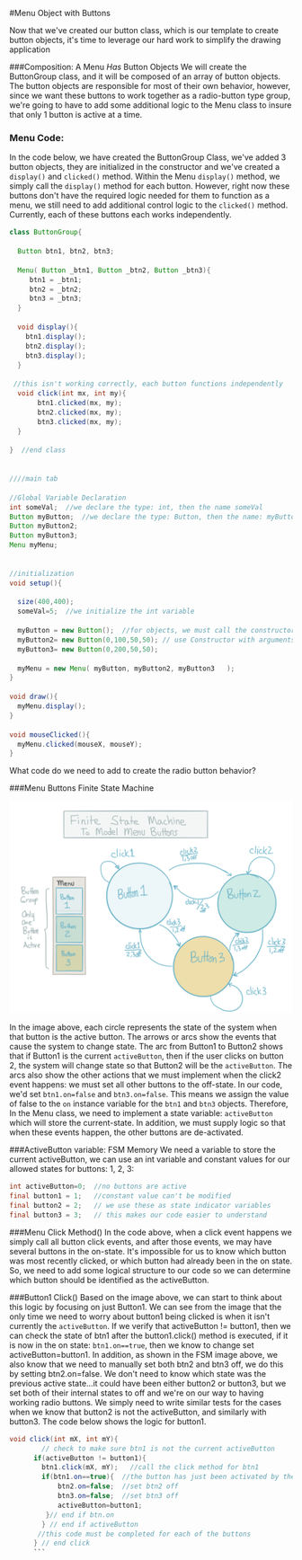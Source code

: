 #Menu Object with Buttons

Now that we've created our button class, which is our template to create button objects, it's time to leverage our hard work to simplify the drawing application

###Composition:  A Menu *Has* Button Objects
We will create the ButtonGroup class, and it will be composed of an array of button objects.  The button objects are responsible for most of their own behavior, however, since we want these buttons to work together as a radio-button type group, we're going to have to add some additional logic to the Menu class to insure that only 1 button is active at a time.  


### Menu Code: 
In the code below, we have created the ButtonGroup Class, we've added 3 button objects, they are initialized in the constructor and we've created a ``display()`` and ``clicked()`` method. Within the Menu ``display()`` method, we simply call the ``display()`` method for each button. However, right now these buttons don't have the required logic needed for them to function as a menu, we still need to add additional control logic to the ``clicked()`` method. Currently, each of these buttons each works independently.  

```java
class ButtonGroup{
  
  Button btn1, btn2, btn3;
  
  Menu( Button _btn1, Button _btn2, Button _btn3){
     btn1 = _btn1;
     btn2 = _btn2;
     btn3 = _btn3;
  }
  
  void display(){
    btn1.display();
    btn2.display();
    btn3.display();
  }
 
 //this isn't working correctly, each button functions independently
  void click(int mx, int my){
       btn1.clicked(mx, my);
       btn2.clicked(mx, my);
       btn3.clicked(mx, my);
  }
  
}  //end class


////main tab

//Global Variable Declaration
int someVal;  //we declare the type: int, then the name someVal
Button myButton;  //we declare the type: Button, then the name: myButton
Button myButton2;
Button myButton3;
Menu myMenu;


//initialization
void setup(){
  
  size(400,400);
  someVal=5;  //we initialize the int variable
  
  myButton = new Button();  //for objects, we must call the constructor method
  myButton2= new Button(0,100,50,50); // use Constructor with arguments
  myButton3= new Button(0,200,50,50);
  
  myMenu = new Menu( myButton, myButton2, myButton3   );
}                            

void draw(){
  myMenu.display();
}

void mouseClicked(){
  myMenu.clicked(mouseX, mouseY);
}

```
What code do we need to add to create the radio button behavior?

###Menu Buttons Finite State Machine

![](fsm-button2.png)

In the image above, each circle represents the state of the system when that button is the active button.  The arrows or arcs show the events that cause the system to change state.  The arc from Button1 to Button2 shows that if Button1 is the current ``activeButton``, then if the user clicks on button 2, the system will change state so that Button2 will be the ``activeButton``.  The arcs also show the other actions that we must implement when the click2 event happens:  we must set all other buttons to the off-state.  In our code, we'd set ``btn1.on=false`` and ``btn3.on=false``.  This means we assign the value of false to the ``on`` instance variable for the ``btn1`` and ``btn3`` objects.  Therefore, In the Menu class, we need to implement a state variable:  ``activeButton`` which will store the current-state.  In addition, we must supply logic so that when these events happen, the other buttons are de-activated.  

###ActiveButton variable: FSM Memory
We need a variable to store the current activeButton, we can use an int variable and constant values for our allowed states for buttons: 1, 2, 3:

```java
int activeButton=0;  //no buttons are active 
final button1 = 1;   //constant value can't be modified
final button2 = 2;   // we use these as state indicator variables
final button3 = 3;   // this makes our code easier to understand
```
 
###Menu Click Method()
In the code above, when a click event happens we simply call all button click events, and after those events, we may have several buttons in the on-state.  It's impossible for us to know which button was most recently clicked, or which button had already been in the on state.  So, we need to add some logical structure to our code so we can determine which button should be identified as the activeButton.   

###Button1 Click()
Based on the image above, we can start to think about this logic by focusing on just Button1.  We can see from the image that the only time we need to worry about button1 being clicked is when it isn't currently the ``activeButton``.  If we verify that activeButton != button1, then we can check the state of btn1 after the button1.click() method is executed, if it is now in the on state:  ``btn1.on==true``, then we know to change set activeButton=button1.  In addition, as shown in the FSM image above, we also know that we need to manually set both btn2 and btn3 off, we do this by setting btn2.on=false.  We don't need to know which state was the previous active state...it could have been either button2 or button3, but we set both of their internal states to off and we're on our way to having working radio buttons.  We simply need to write similar tests for the cases when we know that button2 is not the activeButton, and similarly with button3.  The code below shows the logic for button1.
```java
void click(int mX, int mY){
        // check to make sure btn1 is not the current activeButton
      if(activeButton != button1){
        btn1.click(mX, mY);   //call the click method for btn1
        if(btn1.on==true){  //the button has just been activated by the click event
            btn2.on=false;  //set btn2 off
            btn3.on=false;  //set btn3 off
            activeButton=button1;
         }// end if btn.on
        } // end if activeButton
       //this code must be completed for each of the buttons
      } // end click
      ```




